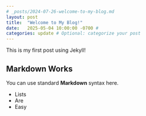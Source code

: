 ```yaml
---
# _posts/2024-07-26-welcome-to-my-blog.md
layout: post
title:  "Welcome to My Blog!"
date:   2025-05-04 10:00:00 -0700 # 
categories: update # Optional: categorize your post
---
```


This is my first post using Jekyll!

## Markdown Works

You can use standard **Markdown** syntax here.

*   Lists
*   Are
*   Easy
